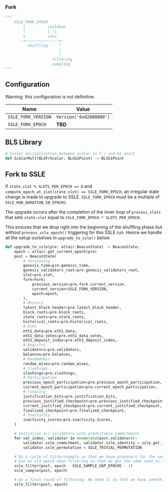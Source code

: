 ### Fork

```python
"""
    SSLE_FORK_EPOCH
        |          cooldown
        |          | ||
        v          vsvv
      --+~~~~~~~~~~~----+-
          shuffling     ^
                        |
                        |
                     filtering
                     sampling
"""
```

## Configuration

Warning: this configuration is not definitive.

| Name | Value |
| - | - |
| `SSLE_FORK_VERSION` | `Version('0x02000000')` |
| `SSLE_FORK_EPOCH` | **TBD** |

## BLS Library


```python
# Scalar multiplication between scalar in F_r and G1 point
def ScalarMult(BLSFrScalar, BLSG1Point) -> BLSG1Point
```

## Fork to SSLE

If `state.slot % SLOTS_PER_EPOCH == 0` and `compute_epoch_at_slot(state.slot) == SSLE_FORK_EPOCH`, an irregular state change is made to upgrade to SSLE. `SSLE_FORK_EPOCH` must be a multiple of `SSLE_RUN_DURATION_IN_EPOCHS`.

The upgrade occurs after the completion of the inner loop of `process_slots` that sets `state.slot` equal to `SSLE_FORK_EPOCH * SLOTS_PER_EPOCH`.

This ensures that we drop right into the beginning of the shuffling phase but without `process_ssle_epoch()` triggering for this SSLE run. Hence we handle all the setup ourselves in `upgrade_to_ssle()` below.

```python
def upgrade_to_ssle(pre: altair.BeaconState) -> BeaconState:
    epoch = altair.get_current_epoch(pre)
    post = BeaconState(
        # Versioning
        genesis_time=pre.genesis_time,
        genesis_validators_root=pre.genesis_validators_root,
        slot=pre.slot,
        fork=Fork(
            previous_version=pre.fork.current_version,
            current_version=SSLE_FORK_VERSION,
            epoch=epoch,
        ),
        # History
        latest_block_header=pre.latest_block_header,
        block_roots=pre.block_roots,
        state_roots=pre.state_roots,
        historical_roots=pre.historical_roots,
        # Eth1
        eth1_data=pre.eth1_data,
        eth1_data_votes=pre.eth1_data_votes,
        eth1_deposit_index=pre.eth1_deposit_index,
        # Registry
        validators=pre.validators,
        balances=pre.balances,
        # Randomness
        randao_mixes=pre.randao_mixes,
        # Slashings
        slashings=pre.slashings,
        # Participation
        previous_epoch_participation=pre.previous_epoch_participation,
        current_epoch_participation=pre.current_epoch_participation,
        # Finality
        justification_bits=pre.justification_bits,
        previous_justified_checkpoint=pre.previous_justified_checkpoint,
        current_justified_checkpoint=pre.current_justified_checkpoint,
        finalized_checkpoint=pre.finalized_checkpoint,
        # Inactivity
        inactivity_scores=pre.inactivity_Scores,
    )

    # Initialize all validators with predictable commitments
    for val_index, validator in enumerate(post.validators):
        validator.ssle_commitment, validator.ssle_identity = ssle_get_initial_commitments(val_index)
        validator.ssle_permutation = SSLE_TRIVIAL_PERMUTATION

    # Do a cycle of filter+sample so that we have proposers for the upcoming day
    # Use an old epoch when filtering so that we get the same seed as in the next filter()
    ssle_filter(post, epoch - SSLE_SAMPLE_GAP_EPOCHS - 1)
    ssle_sample(post, epoch)

    # Do a final round of filtering. We need it so that we have something to shuffle over the upcoming shuffling phase
    ssle_filter(post, epoch)
```
